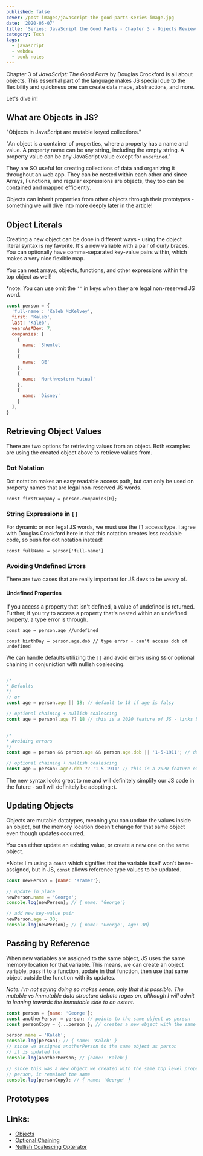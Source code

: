 ```yaml
---
published: false
cover: /post-images/javascript-the-good-parts-series-image.jpg
date: '2020-05-07'
title: 'Series: JavaScript the Good Parts - Chapter 3 - Objects Review'
category: Tech
tags:
  - javascript
  - webdev
  - book notes
---
```

Chapter 3 of *JavaScript: The Good Parts* by Douglas Crockford is all about objects. This essential part of the language makes JS special due to the flexibility and quickness one can create data maps, abstractions, and more.

Let's dive in!

## What are Objects in JS?

"Objects in JavaScript are mutable keyed collections."

"An object is a container of properties, where a property has a name and value. A property name can be any string, including the empty string. A property value can be any JavaScript value except for `undefined`."

They are SO useful for creating collections of data and organizing it throughout an web app. They can be nested within each other and since Arrays, Functions, and regular expressions are objects, they too can be contained and mapped efficiently.

Objects can inherit properties from other objects through their prototypes - something we will dive into more deeply later in the article!

## Object Literals

Creating a new object can be done in different ways - using the object literal syntax is my favorite. It's a new variable with a pair of curly braces. You can optionally have comma-separated key-value pairs within, which makes a very nice flexible map. 

You can nest arrays, objects, functions, and other expressions within the top object as well!

*note: You can use omit the `''` in keys when they are legal non-reserved JS word.

```javascript
const person = { 
  'full-name': 'Kaleb McKelvey', 
  first: 'Kaleb', 
  last: 'Kaleb',
  yearsAsADev: 7,
  companies: [
    {
      name: 'Shentel
    }
    {
      name: 'GE'
    },
    {
      name: 'Northwestern Mutual'
    },
    {
      name: 'Disney'
    }
  ],
}
```

## Retrieving Object Values

There are two options for retrieving values from an object. Both examples are using the created object above to retrieve values from.

### Dot Notation

Dot notation makes an easy readable access path, but can only be used on property names that are legal non-reserved JS words.

`const firstCompany = person.companies[0];`

### String Expressions in `[]`

For dynamic or non legal JS words, we must use the `[]` access type. I agree with Douglas Crockford here in that this notation creates less readable code, so push for dot notation instead!

`const fullName = person['full-name']`

### Avoiding Undefined Errors

There are two cases that are really important for JS devs to be weary of.

#### Undefined Properties

If you access a property that isn't defined, a value of undefined is returned. Further, if you try to access a property that's nested within an undefined property, a type error is through. 

`const age = person.age //undefined`

`const birthDay = person.age.dob // type error - can't access dob of undefined`

We can handle defaults utilizing the `||` and avoid errors using `&&` or optional chaining in conjuniction with nullish coalescing.

```javascript

/* 
* Defaults
*/
// or 
const age = person.age || 18; // default to 18 if age is falsy

// optional chaining + nullish coalescing
const age = person?.age ?? 18 // this is a 2020 feature of JS - links below


/* 
* Avoiding errors
*/
const age = person && person.age && person.age.dob || '1-5-1911'; // default to 18 if age is falsy

// optional chaining + nullish coalescing
const age = person?.age?.dob ?? '1-5-1911' // this is a 2020 feature of JS - see links section

```

The new syntax looks great to me and will definitely simplify our JS code in the future - so I will definitely be adopting :).

## Updating Objects

Objects are mutable datatypes, meaning you can update the values inside an object, but the memory location doesn't change for that same object even though updates occurred.

You can either update an existing value, or create a new one on the same object.

*Note: I'm using a `const` which signifies that the variable itself won't be re-assigned, but in JS, `const` allows reference type values to be updated.

```javascript
const newPerson = {name: 'Kramer'};

// update in place
newPerson.name = 'George';
console.log(newPerson); // { name: 'George'}

// add new key-value pair
newPerson.age = 30;
console.log(newPerson); // { name: 'George', age: 30}
```

## Passing by Reference

When new variables are assigned to the same object, JS uses the same memory location for that variable. This means, we can create an object variable, pass it to a function, update in that function, then use that same object outside the function with its updates.

*Note: I'm not saying doing so makes sense, only that it is possible. The mutable vs Immutable data structure debate rages on, although I will admit to leaning towards the immutable side to an extent.*

```javascript
const person = {name: 'George'}; 
const anotherPerson = person; // points to the same object as person
const personCopy = {...person }; // creates a new object with the same properties

person.name = 'Kaleb';
console.log(person); // { name: 'Kaleb' }
// since we assigned anotherPerson to the same object as person
// it is updated too
console.log(anotherPerson; // {name: 'Kaleb'}

// since this was a new object we created with the same top level properties as
// person, it remained the same
console.log(personCopy); // { name: 'George' }
```

## Prototypes


## Links: 
- [Objects](https://developer.mozilla.org/en-US/docs/Web/JavaScript/Reference/Global_Objects/Object)
- [Optional Chaining](https://developer.mozilla.org/en-US/docs/Web/JavaScript/Reference/Operators/Optional_chaining)
- [Nullish Coalescing Opterator](https://developer.mozilla.org/en-US/docs/Web/JavaScript/Reference/Operators/Nullish_coalescing_operator)


